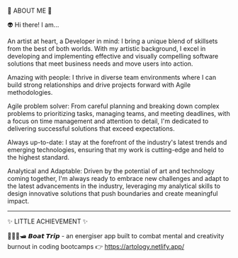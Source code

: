 ### 
🚀 ABOUT ME 🚀

👽 Hi there! I am...

An artist at heart, a Developer in mind: I bring a unique blend of skillsets from the best of both worlds. With my artistic background, I excel in developing and implementing effective and visually compelling software solutions that meet business needs and move users into action.

Amazing with people: I thrive in diverse team environments where I can build strong relationships and drive projects forward with Agile methodologies.

Agile problem solver: From careful planning and breaking down complex problems to prioritizing tasks, managing teams, and meeting deadlines, with a focus on time management and attention to detail, I'm dedicated to delivering successful solutions that exceed expectations.

Always up-to-date: I stay at the forefront of the industry's latest trends and emerging technologies, ensuring that my work is cutting-edge and held to the highest standard.

Analytical and Adaptable: Driven by the potential of art and technology coming together, I'm always ready to embrace new challenges and adapt to the latest advancements in the industry, leveraging my analytical skills to design innovative solutions that push boundaries and create meaningful impact.

---

✨ LITTLE ACHIEVEMENT ✨

🌊🌊🌊🛥 
𝘽𝙤𝙖𝙩 𝙏𝙧𝙞𝙥 - an energiser app built to combat mental and creativity burnout in coding bootcamps
👉 https://artology.netlify.app/




<!--
**carrieshenkayee/carrieshenkayee** is a ✨ _special_ ✨ repository because its `README.md` (this file) appears on your GitHub profile.

Here are some ideas to get you started:

- 🔭 I’m currently working on ...
- 🌱 I’m currently learning ...
- 👯 I’m looking to collaborate on ...
- 🤔 I’m looking for help with ...
- 💬 Ask me about ...
- 📫 How to reach me: ...
- 😄 Pronouns: ...
- ⚡ Fun fact: ...
-->
